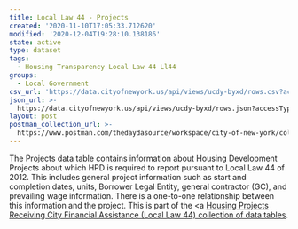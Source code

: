 ```yaml
---
title: Local Law 44 - Projects
created: '2020-11-10T17:05:33.712620'
modified: '2020-12-04T19:28:10.138186'
state: active
type: dataset
tags:
  - Housing Transparency Local Law 44 Ll44
groups:
  - Local Government
csv_url: 'https://data.cityofnewyork.us/api/views/ucdy-byxd/rows.csv?accessType=DOWNLOAD'
json_url: >-
  https://data.cityofnewyork.us/api/views/ucdy-byxd/rows.json?accessType=DOWNLOAD
layout: post
postman_collection_url: >-
  https://www.postman.com/thedaydasource/workspace/city-of-new-york/collection/15909983-cb988ece-069b-46f5-b17a-696e9c31633d
---
```

The Projects data table contains information about Housing Development Projects about which HPD is required to report pursuant to Local Law 44 of 2012.  This includes general project information such as start and completion dates, units, Borrower Legal Entity, general contractor (GC), and prevailing wage information.  There is a one-to-one relationship between this information and the project. This is part of the <a <a href='https://data.cityofnewyork.us/browse?Data-Collection_Data-Collection=HPD+Local+Law+44'>Housing Projects Receiving City Financial Assistance (Local Law 44) collection of data tables</a>.
